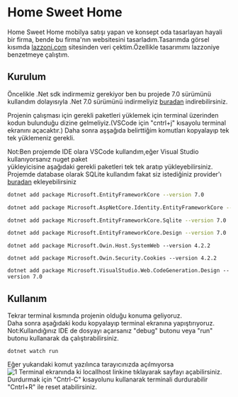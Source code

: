 # Home Sweet Home

Home Sweet Home mobilya satışı yapan ve konsept oda tasarlayan hayali bir firma,
bende bu firma'nın websitesini tasarladım.Tasarımda görsel kısımda [lazzoni.com](https://lazzoni.com/) sitesinden veri çektim.Özellikle tasarımımı lazzoniye benzetmeye çalıştım.

## Kurulum
Öncelikle .Net sdk indirmemiz gerekiyor ben bu projede 7.0 sürümünü kullandım dolayısıyla .Net 7.0 sürümünü indirmeliyiz [buradan](https://dotnet.microsoft.com/en-us/download/dotnet) indirebilirsiniz.

Projenin çalışması için gerekli paketleri yüklemek için terminal üzerinden kodun bulunduğu dizine gelmeliyiz.(VSCode için "cntrl+j" kısayolu terminal ekranını açacaktır.)
Daha sonra aşşağıda belirttiğim komutları kopyalayıp tek tek yüklemeniz gerekli.  

Not:Ben projemde IDE olara VSCode kullandım,eğer Visual Studio kullanıyorsanız nuget paket  
yükleyicisine aşağıdaki gerekli paketleri tek tek aratıp yükleyebilirsiniz.  
Projemde database olarak SQLite kullandım fakat siz istediğiniz provider'ı [buradan](https://learn.microsoft.com/en-us/ef/core/providers/?tabs=dotnet-core-cli) ekleyebilirsiniz


```bash
dotnet add package Microsoft.EntityFrameworkCore --version 7.0
```  
```bash
dotnet add package Microsoft.AspNetCore.Identity.EntityFrameworkCore --version 7.0
```

```bash
dotnet add package Microsoft.EntityFrameworkCore.Sqlite --version 7.0
```
```bash
dotnet add package Microsoft.EntityFrameworkCore.Design --version 7.0
```
```
dotnet add package Microsoft.Owin.Host.SystemWeb --version 4.2.2
```
```
dotnet add package Microsoft.Owin.Security.Cookies --version 4.2.2
```
```
dotnet add package Microsoft.VisualStudio.Web.CodeGeneration.Design --version 7.0
```
## Kullanım
Tekrar terminal kısmında projenin olduğu konuma geliyoruz.  
Daha sonra aşağıdaki kodu kopyalayıp terminal ekranına yapıştırıyoruz.  
Not:Kullandığınız IDE de dosyayı açarsanız "debug" butonu veya "run" butonu kullanarak da çalıştırabilirsiniz.
```
dotnet watch run
```
Eğer yukarıdaki komut yazılınca tarayıcınızda açılmıyorsa  
![1](https://drive.google.com/file/d/1fdSZCJTw3wyy20A_Lv-dVSF3PW9I9iN-/view?usp=sharing)
Terminal ekranında ki  locallhost linkine tıklayarak sayfayı açabilirsiniz.  
Durdurmak için "Cntrl-C" kısayolunu kullanarak terminali durdurabilir "Cntrl+R" ile reset atabilirsiniz.






